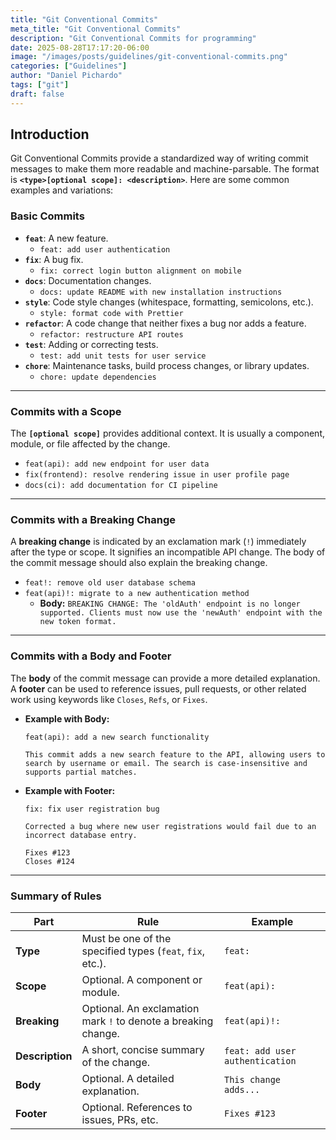 ```yaml
---
title: "Git Conventional Commits"
meta_title: "Git Conventional Commits"
description: "Git Conventional Commits for programming"
date: 2025-08-28T17:17:20-06:00
image: "/images/posts/guidelines/git-conventional-commits.png"
categories: ["Guidelines"]
author: "Daniel Pichardo"
tags: ["git"]
draft: false
---
```


## Introduction

Git Conventional Commits provide a standardized way of writing commit messages to make them more readable and machine-parsable. The format is **`<type>[optional scope]: <description>`**. Here are some common examples and variations:

### Basic Commits

- **`feat`**: A new feature.
    - `feat: add user authentication`
- **`fix`**: A bug fix.
    - `fix: correct login button alignment on mobile`
- **`docs`**: Documentation changes.
    - `docs: update README with new installation instructions`
- **`style`**: Code style changes (whitespace, formatting, semicolons, etc.).
    - `style: format code with Prettier`
- **`refactor`**: A code change that neither fixes a bug nor adds a feature.
    - `refactor: restructure API routes`
- **`test`**: Adding or correcting tests.
    - `test: add unit tests for user service`
- **`chore`**: Maintenance tasks, build process changes, or library updates.
    - `chore: update dependencies`


---

### Commits with a Scope

The **`[optional scope]`** provides additional context. It is usually a component, module, or file affected by the change.

- `feat(api): add new endpoint for user data`
- `fix(frontend): resolve rendering issue in user profile page`
- `docs(ci): add documentation for CI pipeline`
    

---

### Commits with a Breaking Change

A **breaking change** is indicated by an exclamation mark (`!`) immediately after the type or scope. It signifies an incompatible API change. The body of the commit message should also explain the breaking change.

- `feat!: remove old user database schema`
- `feat(api)!: migrate to a new authentication method`
    - **Body:** `BREAKING CHANGE: The 'oldAuth' endpoint is no longer supported. Clients must now use the 'newAuth' endpoint with the new token format.`
        

---

### Commits with a Body and Footer

The **body** of the commit message can provide a more detailed explanation. A **footer** can be used to reference issues, pull requests, or other related work using keywords like `Closes`, `Refs`, or `Fixes`.

- **Example with Body:**
    
    ```shell
    feat(api): add a new search functionality
    
    This commit adds a new search feature to the API, allowing users to search by username or email. The search is case-insensitive and supports partial matches.
    ```
    
- **Example with Footer:**
    
    ```shell
    fix: fix user registration bug
    
    Corrected a bug where new user registrations would fail due to an incorrect database entry.
    
    Fixes #123
    Closes #124
    ```
    

---

### Summary of Rules

| Part            | Rule                                                           | Example                         |
| --------------- | -------------------------------------------------------------- | ------------------------------- |
| **Type**        | Must be one of the specified types (`feat`, `fix`, etc.).      | `feat:`                         |
| **Scope**       | Optional. A component or module.                               | `feat(api):`                    |
| **Breaking**    | Optional. An exclamation mark `!` to denote a breaking change. | `feat(api)!:`                   |
| **Description** | A short, concise summary of the change.                        | `feat: add user authentication` |
| **Body**        | Optional. A detailed explanation.                              | `This change adds...`           |
| **Footer**      | Optional. References to issues, PRs, etc.                      | `Fixes #123`                    |

